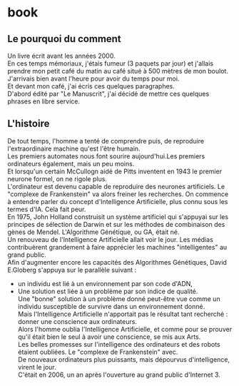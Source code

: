 book
====
## Le pourquoi du comment
Un livre écrit avant les années 2000.  
En ces temps mémoriaux, j'étais fumeur (3 paquets par jour) et j'allais prendre mon petit café du matin au café situé à 500 mètres de mon boulot.  
J'arrivais bien avant l'heure pour avoir du temps pour moi.  
Et devant mon café, j'ai écris ces quelques paragraphes.  
D'abord édité par "Le Manuscrit", j'ai décidé de mettre ces quelques phrases en libre service.  

## L'histoire

De tout temps, l'homme a tenté de comprendre puis, de reproduire l'extraordinaire machine qu'est l'être humain.  
Les premiers automates nous font sourire aujourd'hui.Les premiers ordinateurs également, mais un peu moins.  
Et lorsqu'un certain McCullogn aidé de Pitts inventent en 1943 le premier neurone formel, on ne rigole plus.  
L'ordinateur est devenu capable de reproduire des neurones artificiels. Le "complexe de Frankenstein" va alors freiner les recherches. On commence à entendre parler du concept d'Intelligence Artificielle, plus connu sous les termes d'IA. Cela fait peur.  
En 1975, John Holland construisit un système artificiel qui s'appuyai sur les principes de sélection de Darwin et sur les méthodes de combinaison des gènes de Mendel. L'Algorithme Génétique, ou GA, était né.  
Un renouveau de l'Intelligence Artificielle allait voir le jour. Les médias contribuèrent grandement à faire apprécier les machines "intelligentes" au grand public.  
Afin d'augmenter encore les capacités des Algorithmes Génétiques, David E.Globerg s'appuya sur le parallèle suivant :  
   - un individu est lié à un environnement par son code d'ADN,  
   - Une solution est liée à un problème par son indice de qualité.  
Une "bonne" solution à un problème donné peut-être vue comme un individu susceptible de survivre dans un environnement donné.  
Mais l'Intelligence Artificielle n'apportait pas le résultat tant recherché : donner une conscience aux ordinateurs.  
Alors l'homme oublia l'Intelligence Artificielle, et comme pour se prouver qu'il était bien le seul à avoir une conscience, se mis aux Arts.  
Les belles promesses sur l'intelligence des ordinateurs et des robots étaient oubliées. Le "complexe de Frankenstein" avec.  
De nouveaux ordinateurs plus puissants, mais dépourvus d'intelligence, virent le jour.  
C'était en 2006, un an après l'ouverture au grand public d'Internet 3.  
